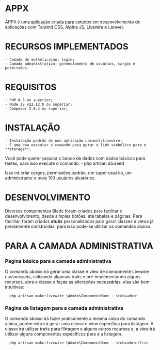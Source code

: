 # APPX

APPX é uma aplicação criada para estudos em desenvolvimento de aplicações com Talwind CSS, Alpine JS, Livewire e Laravel.

# RECURSOS IMPLEMENTADOS

    - Camada de autenticação: login;
    - Camada administrativa: gerenciamento de usuários, cargos e permissões.

# REQUISITOS

    - PHP 8.3 ou superior;
    - Node JS v22.12.0 ou superior;
    - Composer 2.8.4 ou superior;

# INSTALAÇÃO

    - Instalação padrão de uma aplicação Laravel/Livewire;
    - É uma boa executar o comando para gerar o link simbólico para o **storage**;

Você pode querer popular o banco de dados com dados básicos para testes, para isso execute o comando:
    - php artisan db:seed

Isso irá criar cargos, permissões padrão, um super usuário, um administrador e mais 100 usuários aleatórios.

# DESENVOLVIMENTO

Diversos componentes Blade foram criados para facilitar o desenvolvimento, desde simples botões, até tabelas e páginas. Para facilitar, foram criados **stubs** personalizados para gerar classes e views já previamente construídas, para isso pode-se utilizar os comandos abaixo.

# PARA A CAMADA ADMINISTRATIVA

### Página básica para a camada administrativa

O comando abaixo irá gerar uma classe e view de componente Livewire customizada, utilizando algumas traits e pré-implementando alguns recursos, abra a classe e faças as alterações necessárias, elas são bem intuitivas:

    - php artisan make:livewire \Admin\ComponentName --stub=admin

### Página de listagem para a camada administrativa

O comando abaixo irá fazer praticamente a mesma coisa do comando acima, porém está irá gerar uma classe e view específica para listagem. A classe irá utilizar traits para filtragem e alguns outros recursos e, a view irá utilizar alguns componentes específicos para a a listagem.

    - php artisan make:livewire \Admin\ComponentName --stub=admin/list
